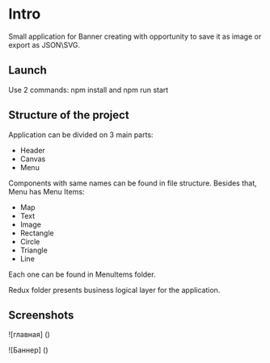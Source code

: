 # Intro

Small application for Banner creating with opportunity to save it as image or export as JSON\SVG.

## Launch

Use 2 commands: npm install and npm run start

## Structure of the project

Application can be divided on 3 main parts:
+ Header
+ Canvas
+ Menu

Components with same names can be found in file structure. Besides that, Menu has Menu Items:
+ Map
+ Text
+ Image
+ Rectangle
+ Circle
+ Triangle
+ Line

Each one can be found in MenuItems folder.

Redux folder presents business logical layer for the application.

## Screenshots

![главная] ()

![Баннер] ()


